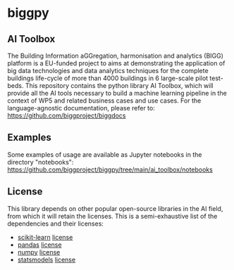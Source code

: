 # biggpy
## AI Toolbox
The Building Information aGGregation, harmonisation and analytics (BIGG) platform is a EU-funded project to aims at 
demonstrating the application of big data technologies and data analytics techniques for the complete buildings 
life-cycle of more than 4000 buildings in 6 large-scale pilot test-beds. 
This repository contains the python library AI Toolbox, which will provide all the AI tools necessary to build a 
machine learning pipeline in the context of WP5 and related business cases and use cases.
For the language-agnostic documentation, please refer to: 
https://github.com/biggproject/biggdocs

## Examples
Some examples of usage are available as Jupyter notebooks in the directory "notebooks":
https://github.com/biggproject/biggpy/tree/main/ai_toolbox/notebooks

## License
This library depends on other popular open-source libraries in the AI field, from which it will retain the licenses.
This is a semi-exhaustive list of the dependencies and their licenses:

* [scikit-learn](https://github.com/scikit-learn/scikit-learn) [license](https://github.com/scikit-learn/scikit-learn/blob/main/COPYING)
* [pandas](https://github.com/pandas-dev/pandas) [license](https://github.com/pandas-dev/pandas/blob/master/LICENSE)
* [numpy](https://github.com/numpy/numpy) [license](https://github.com/numpy/numpy/blob/main/LICENSE.txt)
* [statsmodels](https://github.com/statsmodels/statsmodels) [license](https://github.com/statsmodels/statsmodels/blob/main/LICENSE.txt)

